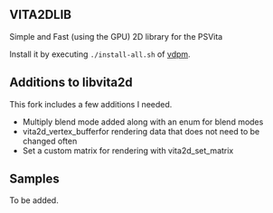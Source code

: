 ## VITA2DLIB

Simple and Fast (using the GPU) 2D library for the PSVita

Install it by executing `./install-all.sh` of [vdpm](https://github.com/vitasdk/vdpm#readme).


## Additions to libvita2d

This fork includes a few additions I needed.

- Multiply blend mode added along with an enum for blend modes
- vita2d_vertex_bufferfor rendering data that does not need to be changed often
- Set a custom matrix for rendering with vita2d_set_matrix


## Samples
To be added.
